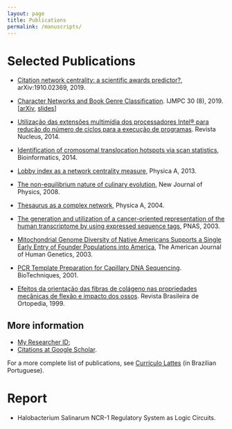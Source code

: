 ```yaml
---
layout: page
title: Publications
permalink: /manuscripts/
---
```


# Selected Publications

- [Citation network centrality: a scientific awards
  predictor?](https://arxiv.org/abs/1910.02369), arXiv:1910.02369,
  2019.

- [Character Networks and Book Genre
  Classification](https://www.worldscientific.com/doi/abs/10.1142/S012918311950058X). IJMPC
  30 (8), 2019. [[arXiv](https://arxiv.org/abs/1704.08197),
  [slides](https://drive.google.com/file/d/1KbJZ79UiWCGP21I1byHPYpW0mg_AA1a0/view)]

- [Utilização das extensões multimídia dos processadores Intel® para
  redução do número de ciclos para a execução de
  programas](http://www.nucleus.feituverava.com.br/index.php/nucleus/article/view/878). Revista
  Nucleus, 2014.

- [Identification of cromosomal translocation hotspots via scan
  statistics](https://academic.oup.com/bioinformatics/article/30/18/2551/2475616),
  Bioinformatics, 2014.

- [Lobby index as a network centrality
  measure](https://www.sciencedirect.com/science/article/pii/S0378437113005839?via%3Dihub),
  Physica A, 2013.

- [The non-equilibrium nature of culinary
  evolution](https://iopscience.iop.org/article/10.1088/1367-2630/10/7/073020),
  New Journal of Physics, 2008.

- [Thesaurus as a complex network](https://www.sciencedirect.com/science/article/pii/S0378437104007903?via%3Dihub), Physica A, 2004.

- [The generation and utilization of a cancer-oriented representation of the human transcriptome by using expressed sequence tags](https://www.pnas.org/content/100/23/13418), PNAS, 2003.

- [Mitochondrial Genome Diversity of Native Americans Supports a Single Early Entry of Founder Populations into America](https://www.cell.com/ajhg/fulltext/S0002-9297(07)60049-4), The American Journal of Human Genetics, 2003.

- [PCR Template Preparation for Capillary DNA Sequencing](https://pubmed.ncbi.nlm.nih.gov/11256382/). BioTechniques, 2001.

- [Efeitos da orientação das fibras de colágeno nas propriedades mecânicas de flexão e impacto dos ossos](https://rbo.org.br/about-the-authors/1662/pt-BR). Revista Brasileira de Ortopedia, 1999.

## More information

- [My Researcher ID](https://publons.com/researcher/1343572/adriano-de-jesus-holanda/);
- [Citations at Google Scholar](https://scholar.google.com.br/citations?hl=pt-BR&user=rK3zYoMAAAAJ).

For a more complete list of publications, see [Currículo Lattes](http://buscatextual.cnpq.br/buscatextual/visualizacv.do?metodo=apresentar&id=K4708972J0) (in Brazilian Portuguese).

# Report

-  Halobacterium Salinarum NCR-1 Regulatory System as Logic Circuits.
